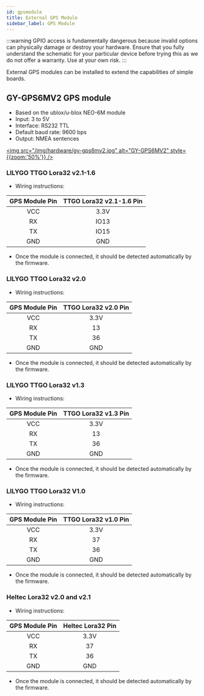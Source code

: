 ```yaml
---
id: gpsmodule
title: External GPS Module
sidebar_label: GPS Module
---
```


:::warning
GPIO access is fundamentally dangerous because invalid options can physically damage or destroy your hardware. Ensure that you fully understand the schematic for your particular device before trying this as we do not offer a warranty. Use at your own risk.
:::

External GPS modules can be installed to extend the capabilities of simple boards.

## GY-GPS6MV2 GPS module
- Based on the ublox/u-blox NEO-6M module
- Input: 3 to 5V
- Interface: RS232 TTL
- Default baud rate: 9600 bps
- Output: NMEA sentences

[<img src="/img/hardware/gy-gps6mv2.jpg" alt="GY-GPS6MV2" style={{zoom:'50%'}} />](/img/hardware/gy-gps6mv2.jpg)


### LILYGO TTGO Lora32 v2.1-1.6

- Wiring instructions:

| GPS Module Pin | TTGO Lora32 v2.1-1.6 Pin |
| :-----: | :---------------: |
| VCC | 3.3V |
| RX | IO13 |
| TX | IO15  |
| GND | GND |

- Once the module is connected, it should be detected automatically by the firmware.

### LILYGO TTGO Lora32 v2.0

- Wiring instructions:

| GPS Module Pin | TTGO Lora32 v2.0 Pin |
| :-----: | :---------------: |
| VCC | 3.3V |
| RX | 13 |
| TX | 36  |
| GND | GND |

- Once the module is connected, it should be detected automatically by the firmware.

### LILYGO TTGO Lora32 v1.3

- Wiring instructions:

| GPS Module Pin | TTGO Lora32 v1.3 Pin|
| :-----: | :---------------: |
| VCC | 3.3V |
| RX | 13 |
| TX | 36  |
| GND | GND |

- Once the module is connected, it should be detected automatically by the firmware.

### LILYGO TTGO Lora32 V1.0

- Wiring instructions:

| GPS Module Pin | TTGO Lora32 v1.0 Pin|
| :-----: | :---------------: |
| VCC | 3.3V |
| RX | 37 |
| TX | 36  |
| GND | GND |

- Once the module is connected, it should be detected automatically by the firmware.

### Heltec Lora32 v2.0 and v2.1

- Wiring instructions:

| GPS Module Pin | Heltec Lora32 Pin|
| :-----: | :---------------: |
| VCC | 3.3V |
| RX | 37 |
| TX | 36  |
| GND | GND |

- Once the module is connected, it should be detected automatically by the firmware.



